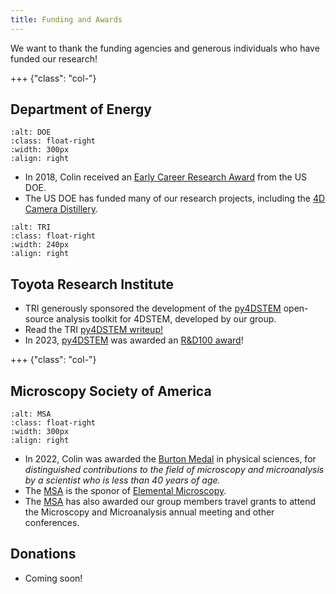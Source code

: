 ```yaml
---
title: Funding and Awards
---
```


We want to thank the funding agencies and generous individuals who have funded our research! 

+++ {"class": "col-"}

## Department of Energy

```{image} /images/funding/DOE_Color_Seal_Green_Logo_Clear_2860×719.png
:alt: DOE
:class: float-right
:width: 300px
:align: right
```

- In 2018, Colin received an [Early Career Research Award](https://foundry.lbl.gov/2018/06/21/foundrys-colin-ophus-receives-doe-early-career-research-award/) from the US DOE.
- The US DOE has funded many of our research projects, including the [4D Camera Distillery](https://foundry.lbl.gov/2020/10/28/foundry-funded-to-lead-aiml/).


```{image} /images/funding/toyota_research_institute.png
:alt: TRI
:class: float-right
:width: 240px
:align: right
```

## Toyota Research Institute

- TRI generously sponsored the development of the [py4DSTEM](https://github.com/py4dstem/py4DSTEM) open-source analysis toolkit for 4DSTEM, developed by our group.
- Read the TRI [py4DSTEM writeup!](https://www.tri.global/research/py4dstem-software-package-four-dimensional-scanning-transmission-electron-microscopy-data)
- In 2023,  [py4DSTEM](https://github.com/py4dstem/py4DSTEM) was awarded an [R&D100 award](https://www.rdworldonline.com/rd-100-2023-winner/py4dstem/)!


+++ {"class": "col-"}

## Microscopy Society of America


```{image} /images/funding/microscopy_society_america.png
:alt: MSA
:class: float-right
:width: 300px
:align: right
```

- In 2022, Colin was awarded the [Burton Medal](https://www.microscopy.org/awards/bios/burton_physical_2022.cfm) in physical sciences, for *distinguished contributions to the field of microscopy and microanalysis by a scientist who is less than 40 years of age.*
- The [MSA](https://microscopy.org/) is the sponor of [Elemental Microscopy](https://www.elementalmicroscopy.com/).
- The [MSA](https://microscopy.org/) has also awarded our group members travel grants to attend the Microscopy and Microanalysis annual meeting and other conferences.



## Donations

- Coming soon!


